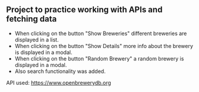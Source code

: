<h2>Project to practice working with APIs and fetching data</h2>

<ul>
<li>When clicking on the button "Show Breweries" different breweries are displayed in a list.</li>
<li>When clicking on the button "Show Details" more info about the brewery is displayed in a modal.</li>
<li>When clicking on the button "Random Brewery" a random brewery is displayed in a modal.</li>
<li>Also search functionality was added.</li>
</ul>

API used: https://www.openbrewerydb.org
